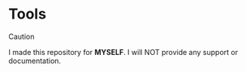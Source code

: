 # Tools

> [!CAUTION]
> I made this repository for **MYSELF**. I will NOT provide any support or documentation.

